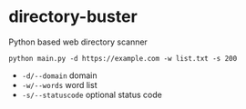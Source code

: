 # directory-buster
Python based web directory scanner
```
python main.py -d https://example.com -w list.txt -s 200
```
- `-d/--domain` domain
- `-w/--words` word list
- `-s/--statuscode` optional status code
